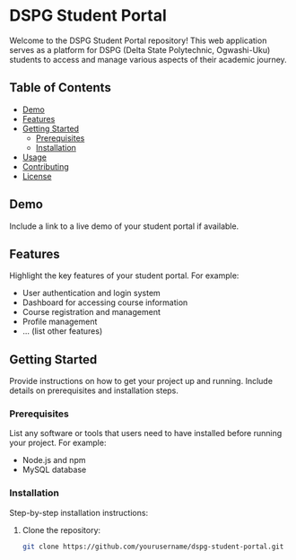 # DSPG Student Portal

Welcome to the DSPG Student Portal repository! This web application serves as a platform for DSPG (Delta State Polytechnic, Ogwashi-Uku) students to access and manage various aspects of their academic journey.

## Table of Contents
- [Demo](#demo)
- [Features](#features)
- [Getting Started](#getting-started)
  - [Prerequisites](#prerequisites)
  - [Installation](#installation)
- [Usage](#usage)
- [Contributing](#contributing)
- [License](#license)

## Demo

Include a link to a live demo of your student portal if available.

## Features

Highlight the key features of your student portal. For example:
- User authentication and login system
- Dashboard for accessing course information
- Course registration and management
- Profile management
- ... (list other features)

## Getting Started

Provide instructions on how to get your project up and running. Include details on prerequisites and installation steps.

### Prerequisites

List any software or tools that users need to have installed before running your project. For example:
- Node.js and npm
- MySQL database

### Installation

Step-by-step installation instructions:

1. Clone the repository:
   ```bash
   git clone https://github.com/yourusername/dspg-student-portal.git